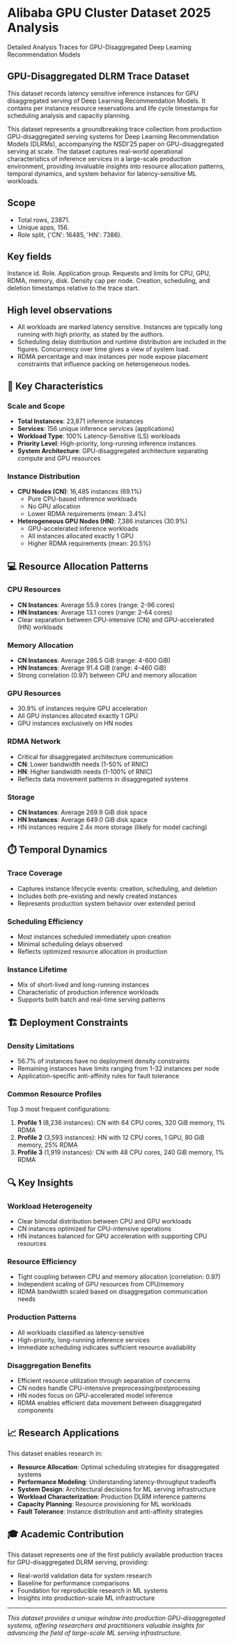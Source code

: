 # Alibaba GPU Cluster Dataset 2025 Analysis

Detailed Analysis Traces for GPU-Disaggregated Deep Learning Recommendation Models

## GPU-Disaggregated DLRM Trace Dataset

This dataset records latency sensitive inference instances for GPU disaggregated serving of Deep Learning Recommendation Models. It contains per instance resource reservations and life cycle timestamps for scheduling analysis and capacity planning.

This dataset represents a groundbreaking trace collection from production GPU-disaggregated serving systems for Deep Learning Recommendation Models (DLRMs), accompanying the NSDI'25 paper on GPU-disaggregated serving at scale. The dataset captures real-world operational characteristics of inference services in a large-scale production environment, providing invaluable insights into resource allocation patterns, temporal dynamics, and system behavior for latency-sensitive ML workloads.

## Scope

- Total rows, 23871.
- Unique apps, 156.
- Role split, {'CN': 16485, 'HN': 7386}.

## Key fields

Instance id. Role. Application group. Requests and limits for CPU, GPU, RDMA, memory, disk. Density cap per node. Creation, scheduling, and deletion timestamps relative to the trace start.

## High level observations

- All workloads are marked latency sensitive. Instances are typically long running with high priority, as stated by the authors.
- Scheduling delay distribution and runtime distribution are included in the figures. Concurrency over time gives a view of system load.
- RDMA percentage and max instances per node expose placement constraints that influence packing on heterogeneous nodes.

## 🎯 Key Characteristics

### Scale and Scope

- **Total Instances**: 23,871 inference instances
- **Services**: 156 unique inference services (applications)
- **Workload Type**: 100% Latency-Sensitive (LS) workloads
- **Priority Level**: High-priority, long-running inference instances
- **System Architecture**: GPU-disaggregated architecture separating compute and GPU resources

### Instance Distribution

- **CPU Nodes (CN)**: 16,485 instances (69.1%)
  - Pure CPU-based inference workloads
  - No GPU allocation
  - Lower RDMA requirements (mean: 3.4%)
- **Heterogeneous GPU Nodes (HN)**: 7,386 instances (30.9%)
  - GPU-accelerated inference workloads
  - All instances allocated exactly 1 GPU
  - Higher RDMA requirements (mean: 20.5%)

## 💻 Resource Allocation Patterns

### CPU Resources

- **CN Instances**: Average 55.9 cores (range: 2-96 cores)
- **HN Instances**: Average 13.1 cores (range: 2-64 cores)
- Clear separation between CPU-intensive (CN) and GPU-accelerated (HN) workloads

### Memory Allocation

- **CN Instances**: Average 286.5 GiB (range: 4-600 GiB)
- **HN Instances**: Average 91.4 GiB (range: 4-460 GiB)
- Strong correlation (0.97) between CPU and memory allocation

### GPU Resources

- 30.9% of instances require GPU acceleration
- All GPU instances allocated exactly 1 GPU
- GPU instances exclusively on HN nodes

### RDMA Network

- Critical for disaggregated architecture communication
- **CN**: Lower bandwidth needs (1-50% of RNIC)
- **HN**: Higher bandwidth needs (1-100% of RNIC)
- Reflects data movement patterns in disaggregated systems

### Storage

- **CN Instances**: Average 269.9 GiB disk space
- **HN Instances**: Average 649.0 GiB disk space
- HN instances require 2.4x more storage (likely for model caching)

## ⏱️ Temporal Dynamics

### Trace Coverage

- Captures instance lifecycle events: creation, scheduling, and deletion
- Includes both pre-existing and newly created instances
- Represents production system behavior over extended period

### Scheduling Efficiency

- Most instances scheduled immediately upon creation
- Minimal scheduling delays observed
- Reflects optimized resource allocation in production

### Instance Lifetime

- Mix of short-lived and long-running instances
- Characteristic of production inference workloads
- Supports both batch and real-time serving patterns

## 🏗️ Deployment Constraints

### Density Limitations

- 56.7% of instances have no deployment density constraints
- Remaining instances have limits ranging from 1-32 instances per node
- Application-specific anti-affinity rules for fault tolerance

### Common Resource Profiles

Top 3 most frequent configurations:

1. **Profile 1** (8,236 instances): CN with 64 CPU cores, 320 GiB memory, 1% RDMA
2. **Profile 2** (3,593 instances): HN with 12 CPU cores, 1 GPU, 80 GiB memory, 25% RDMA
3. **Profile 3** (1,919 instances): CN with 48 CPU cores, 240 GiB memory, 1% RDMA

## 🔍 Key Insights

### Workload Heterogeneity

- Clear bimodal distribution between CPU and GPU workloads
- CN instances optimized for CPU-intensive operations
- HN instances balanced for GPU acceleration with supporting CPU resources

### Resource Efficiency

- Tight coupling between CPU and memory allocation (correlation: 0.97)
- Independent scaling of GPU resources from CPU/memory
- RDMA bandwidth scaled based on disaggregation communication needs

### Production Patterns

- All workloads classified as latency-sensitive
- High-priority, long-running inference services
- Immediate scheduling indicates sufficient resource availability

### Disaggregation Benefits

- Efficient resource utilization through separation of concerns
- CN nodes handle CPU-intensive preprocessing/postprocessing
- HN nodes focus on GPU-accelerated model inference
- RDMA enables efficient data movement between disaggregated components

## 📈 Research Applications

This dataset enables research in:

- **Resource Allocation**: Optimal scheduling strategies for disaggregated systems
- **Performance Modeling**: Understanding latency-throughput tradeoffs
- **System Design**: Architectural decisions for ML serving infrastructure
- **Workload Characterization**: Production DLRM inference patterns
- **Capacity Planning**: Resource provisioning for ML workloads
- **Fault Tolerance**: Instance distribution and anti-affinity strategies

## 🎓 Academic Contribution

This dataset represents one of the first publicly available production traces for GPU-disaggregated DLRM serving, providing:

- Real-world validation data for system research
- Baseline for performance comparisons
- Foundation for reproducible research in ML systems
- Insights into production-scale ML infrastructure

---

_This dataset provides a unique window into production GPU-disaggregated systems, offering researchers and practitioners valuable insights for advancing the field of large-scale ML serving infrastructure._

